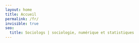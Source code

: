 ```yaml
---
layout: home
title: Accueil
permalink: /fr/
invisible: true
seo:
  title: Sociologs | sociologie, numérique et statistiques
---
```

